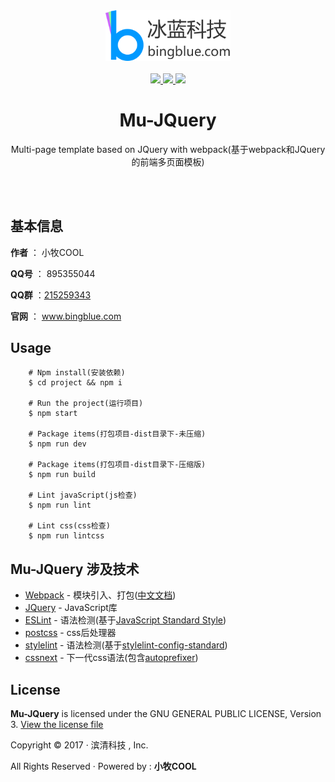 <div align="center">
  <a href="https://github.com/bingblue/mu-cli">
    <img width="200" heigth="200" src="https://github.com/bingblue/group/blob/master/public/img/logo-all.png">
  </a>
  <br>
  <br>
	<a href="https://standardjs.com">
		<img src="https://img.shields.io/badge/code_style-standard-brightgreen.svg">
	</a>
  <a href="https://github.com/stylelint/stylelint">
		<img src="https://img.shields.io/badge/css%20style-stylelint-brightgreen.svg">
	</a>
  <a href="https://jq.qq.com/?_wv=1027&k=5tyQDAd">
		<img src="https://img.shields.io/badge/QQ%20Group-215259343-blue.svg">
	</a>
  <h1>Mu-JQuery</h1>
  <p>
    Multi-page template based on JQuery with webpack(基于webpack和JQuery的前端多页面模板)
  <p>
  <br>
  <br>
</div>

## 基本信息

**作者** ： 小牧COOL

**QQ号** ： 895355044

**QQ群** ：[215259343][11]

**官网** ： www.bingblue.com

## Usage

```console
    # Npm install(安装依赖)
    $ cd project && npm i

    # Run the project(运行项目)
    $ npm start

    # Package items(打包项目-dist目录下-未压缩)
    $ npm run dev

    # Package items(打包项目-dist目录下-压缩版)
    $ npm run build

    # Lint javaScript(js检查)
    $ npm run lint

    # Lint css(css检查)
    $ npm run lintcss
```

## Mu-JQuery 涉及技术

- [Webpack][1]   -   模块引入、打包([中文文档][5])
- [JQuery][2]    -   JavaScript库
- [ESLint][3]    -   语法检测(基于[JavaScript Standard Style][4])
- [postcss][6]   -   css后处理器
- [stylelint][7] -   语法检测(基于[stylelint-config-standard][8])
- [cssnext][9]   -   下一代css语法(包含[autoprefixer][10])


## License

**Mu-JQuery** is licensed under the GNU GENERAL PUBLIC LICENSE, Version 3. [View the license file](https://github.com/xiaomucool/mu-templates/blob/master/LICENSE)

Copyright © 2017 · 滨清科技 , Inc. 

All Rights Reserved · Powered by : **小牧COOL**


[1]:https://webpack.js.org/
[2]:http://jquery.com/
[3]:http://eslint.cn/
[4]:https://github.com/standard/standard/blob/master/docs/README-zhcn.md
[5]:https://doc.webpack-china.org/
[6]:http://postcss.org/
[7]:https://github.com/stylelint/stylelint
[8]:https://github.com/stylelint/stylelint-config-standard
[9]:http://cssnext.io/
[10]:https://github.com/postcss/autoprefixer
[11]:https://jq.qq.com/?_wv=1027&k=5tyQDAd